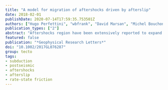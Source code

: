 ```yaml
---
title: "A model for migration of aftershocks driven by afterslip"
date: 2018-02-01
publishDate: 2020-07-14T17:59:35.753501Z
authors: ["Hugo Perfettini", "wbfrank", "David Marsan", "Michel Bouchon"]
publication_types: ["2"]
abstract: "Aftershocks region have been extensively reported to expand logarithmically with time. The associated migration velocity is typically of the order of several km/decade but can be much larger, especially when observing early aftershock sequences, seismic swarms, or tremors. We present here a model for the expansion of aftershock zones based on the idea that aftershocks are triggered as afterslip grows with time along the fault. One of the model assumptions is that aftershocks are triggered when a critical level of afterslip is reached. We predict that the migration velocity $V_p$ at time $t$ following the mainshock is given by $V_p = ζ fracA'δτtimes fracct$, where $A'$ is a frictional parameter, $δτ$ a characteristic value for the stress perturbation, $c$ the radius of the stress perturbation, and $ζ$ a constant of order unity. The scaling $V_p = 1/t$ implies a logarithmic expansion of the aftershock zone with time. The migration velocities predicted by our model are in quantitative agreement with the observations reported following aftershock sequence of small and large earthquakes in various tectonic settings, seismic swarms, and tremor sequences."
featured: false
publication: "*Geophysical Research Letters*"
doi: "10.1002/2017GL076287"
group: tecto
tags:
- subduction
- postseismic
- aftershocks
- afterslip
- rate-state friction
---
```


